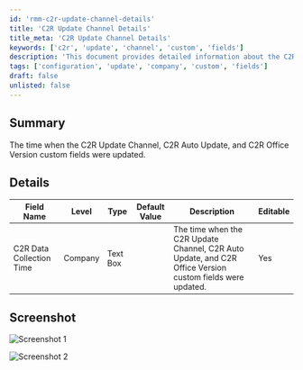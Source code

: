 ```yaml
---
id: 'rmm-c2r-update-channel-details'
title: 'C2R Update Channel Details'
title_meta: 'C2R Update Channel Details'
keywords: ['c2r', 'update', 'channel', 'custom', 'fields']
description: 'This document provides detailed information about the C2R Update Channel, including the time when the C2R Update Channel, C2R Auto Update, and C2R Office Version custom fields were last updated. It includes a summary, a detailed table of field names, and screenshots for reference.'
tags: ['configuration', 'update', 'company', 'custom', 'fields']
draft: false
unlisted: false
---
```

## Summary

The time when the C2R Update Channel, C2R Auto Update, and C2R Office Version custom fields were updated.

## Details

| Field Name                     | Level   | Type      | Default Value | Description                                                                                                 | Editable |
|--------------------------------|---------|-----------|---------------|-------------------------------------------------------------------------------------------------------------|----------|
| C2R Data Collection Time       | Company | Text Box  | <Blank>       | The time when the C2R Update Channel, C2R Auto Update, and C2R Office Version custom fields were updated. | Yes      |

## Screenshot

![Screenshot 1](..\..\..\static\img\Endpoint---C2R-Data-Collection-Time\image_1.png)

![Screenshot 2](..\..\..\static\img\Endpoint---C2R-Data-Collection-Time\image_2.png)



